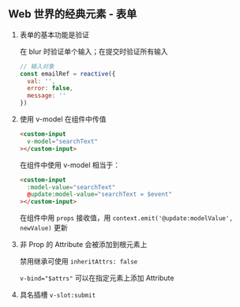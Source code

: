 ## Web 世界的经典元素 - 表单

1. 表单的基本功能是验证

   在 blur 时验证单个输入；在提交时验证所有输入
   
   ```js
   // 输入对象
   const emailRef = reactive({
     val: '',
     error: false,
     message: ''
   })
   ```
   
2. 使用 v-model 在组件中传值

   ```html
   <custom-input
     v-model="searchText"
   ></custom-input>
   ```

   在组件中使用 v-model 相当于：

   ```html
   <custom-input
     :model-value="searchText"
     @update:model-value="searchText = $event"
   ></custom-input>
   ```

   在组件中用 `props` 接收值，用 `context.emit('@update:modelValue', newValue)` 更新

3. 非 Prop 的 Attribute 会被添加到根元素上

   禁用继承可使用 `inheritAttrs: false`

   `v-bind="$attrs"` 可以在指定元素上添加 Attribute

4. 具名插槽 `v-slot:submit`

